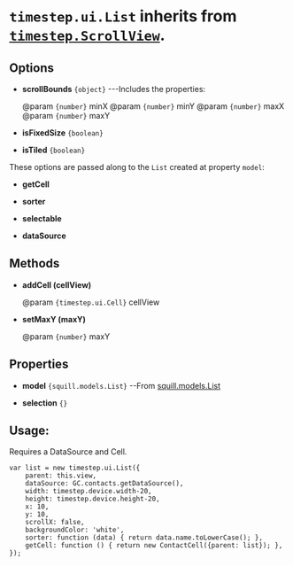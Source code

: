 # `timestep.ui.List` inherits from [`timestep.ScrollView`](../scrollview.md).


## Options

* __scrollBounds__ `{object}` ---Includes the properties:

	@param `{number}` minX
	@param `{number}` minY
	@param `{number}` maxX
	@param `{number}` maxY

* __isFixedSize__ `{boolean}`

* __isTiled__ `{boolean}`

These options are passed along to the `List` created at property `model`:

* __getCell__

* __sorter__

* __selectable__

* __dataSource__

## Methods

* __addCell (cellView)__

	@param `{timestep.ui.Cell}` cellView

* __setMaxY (maxY)__

	@param `{number}` maxY


## Properties

* __model__ `{squill.models.List}` --From [squill.models.List](../../squill/models/list.md)

* __selection__ `{}`


## Usage:

Requires a DataSource and Cell.

~~~
var list = new timestep.ui.List({
	parent: this.view,
	dataSource: GC.contacts.getDataSource(),
	width: timestep.device.width-20,
	height: timestep.device.height-20,
	x: 10,
	y: 10,
	scrollX: false,
	backgroundColor: 'white',
	sorter: function (data) { return data.name.toLowerCase(); },
	getCell: function () { return new ContactCell({parent: list}); },
});
~~~
